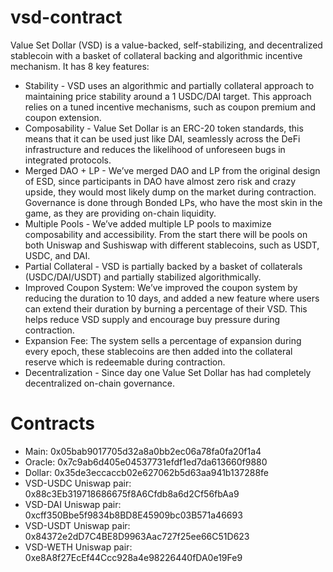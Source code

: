 # vsd-contract

Value Set Dollar (VSD) is a value-backed, self-stabilizing, and decentralized stablecoin with a basket of collateral backing and algorithmic incentive mechanism. It has 8 key features:
- Stability - VSD uses an algorithmic and partially collateral approach to maintaining price stability around a 1 USDC/DAI target. This approach relies on a tuned incentive mechanisms, such as coupon premium and coupon extension.
- Composability - Value Set Dollar is an ERC-20 token standards, this means that it can be used just like DAI, seamlessly across the DeFi infrastructure and reduces the likelihood of unforeseen bugs in integrated protocols.
- Merged DAO + LP - We’ve merged DAO and LP from the original design of ESD, since participants in DAO have almost zero risk and crazy upside, they would most likely dump on the market during contraction. Governance is done through Bonded LPs, who have the most skin in the game, as they are providing on-chain liquidity.
- Multiple Pools - We’ve added multiple LP pools to maximize composability and accessibility. From the start there will be pools on both Uniswap and Sushiswap with different stablecoins, such as USDT, USDC, and DAI.
- Partial Collateral - VSD is partially backed by a basket of collaterals (USDC/DAI/USDT) and partially stabilized algorithmically.
- Improved Coupon System: We’ve improved the coupon system by reducing the duration to 10 days, and added a new feature where users can extend their duration by burning a percentage of their VSD. This helps reduce VSD supply and encourage buy pressure during contraction.
- Expansion Fee: The system sells a percentage of expansion during every epoch, these stablecoins are then added into the collateral reserve which is redeemable during contraction.
- Decentralization - Since day one Value Set Dollar has had completely decentralized on-chain governance.

# Contracts
- Main: 0x05bab9017705d32a8a0bb2ec06a78fa0fa20f1a4
- Oracle: 0x7c9ab6d405e04537731efdf1ed7da613660f9880
- Dollar: 0x35de3eccaccb02e627062b5d63aa941b137288fe
- VSD-USDC Uniswap pair: 0x88c3Eb319718686675f8A6Cfdb8a6d2Cf56fbAa9
- VSD-DAI Uniswap pair: 0xcff350Bbe5f9834b8BD8E45909bc03B571a46693
- VSD-USDT Uniswap pair: 0x84372e2dD7C4BE8D9963Aac727f25ee66C51D623
- VSD-WETH Uniswap pair: 0xe8A8f27EcEf44Ccc928a4e98226440fDA0e19Fe9
